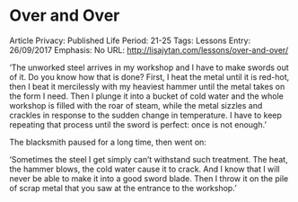 # Over and Over

Article Privacy: Published
Life Period: 21-25
Tags: Lessons
Entry: 26/09/2017
Emphasis: No
URL: http://lisajytan.com/lessons/over-and-over/

‘The unworked steel arrives in my workshop and I have to make swords out of it. Do you know how that is done? First, I heat the metal until it is red-hot, then I beat it mercilessly with my heaviest hammer until the metal takes on the form I need. Then I plunge it into a bucket of cold water and the whole workshop is filled with the roar of steam, while the metal sizzles and crackles in response to the sudden change in temperature. I have to keep repeating that process until the sword is perfect: once is not enough.’

The blacksmith paused for a long time, then went on:

‘Sometimes the steel I get simply can’t withstand such treatment. The heat, the hammer blows, the cold water cause it to crack. And I know that I will never be able to make it into a good sword blade. Then I throw it on the pile of scrap metal that you saw at the entrance to the workshop.’